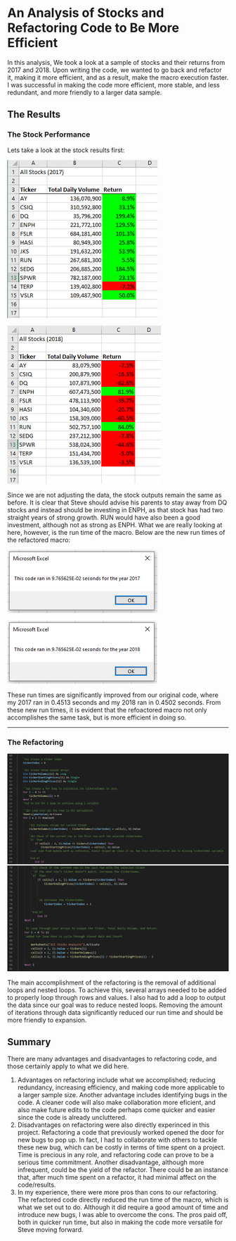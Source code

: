 # An Analysis of Stocks and Refactoring Code to Be More Efficient 

In this analysis, We took a look at a sample of stocks and their returns from 2017 and 2018. Upon writing the code, we wanted to go back and refactor it, making it more efficient, and as a result, make the macro execution faster. I was successful in making the code more efficient, more stable, and less redundant, and more friendly to a larger data sample.

## The Results
### The Stock Performance
Lets take a look at the stock results first:

![](Resources/Stocks_2017.PNG)

![](Resources/Stocks_2018.PNG)

Since we are not adjusting the data, the stock outputs remain the same as before. It is clear that Steve should advise his parents to stay away from DQ stocks and instead should be investing in ENPH, as that stock has had two straight years of strong growth. RUN would have also been a good investment, although not as strong as ENPH. What we are really looking at here, however, is the run time of the macro. Below are the new run times of the refactored macro:

![](Resources/VBA_Challenge_2017.PNG)

![](Resources/VBA_Challenge_2018.PNG)

These run times are significantly improved from our original code, where my 2017 ran in 0.4513 seconds and my 2018 ran in 0.4502 seconds. From these new run times, it is evident that the refoactored macro not only accomplishes the same task, but is more efficient in doing so.

---
### The Refactoring
![](Resources/code1.PNG)
![](Resources/Code2.PNG)

The main accomplishment of the refactoring is the removal of additional loops and nested loops. To achieve this, several arrays needed to be added to properly loop through rows and values. I also had to add a loop to output the data since our goal was to reduce nested loops. Removing the amount of iterations through data significantly reduced our run time and should be more friendly to expansion.

## Summary
There are many advantages and disadvantages to refactoring code, and those certainly apply to what we did here.
1. Advantages on refactoring include what we accomplished; reducing redundancy, increasing efficiency, and making code more applicable to a larger sample size. Another advantage includes identifying bugs in the code. A cleaner code will also make collaboration more eficient, and also make future edits to the code perhaps come quicker and easier since the code is already uncluttered.
2. Disadvantages on refactoring were also directly experinced in this project. Refactoring a code that previously worked opened the door for new bugs to pop up. In fact, I had to collaborate with others to tackle these new bug, which can be costly in terms of time spent on a project. Time is precious in any role, and refactoring code can prove to be a serious time commitment. Another disadvantage, although more infrequent, could be the yield of the refactor. There could be an instance that, after much time spent on a refactor, it had minimal affect on the code/results.
3. In my experience, there were more pros than cons to our refactoring. The refactored code directly reduced the run time of the macro, which is what we set out to do. Although it did require a good amount of time and introduce new bugs, I was able to overcome the cons. The pros paid off, both in quicker run time, but also in making the code more versatile for Steve moving forward.  
